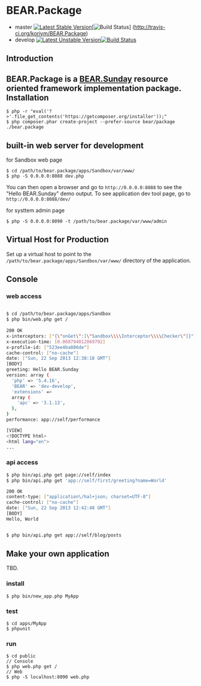 BEAR.Package
=============================

 * master  [![Latest Stable Version](https://poser.pugx.org/bear/package/v/stable.png)](https://packagist.org/packages/bear/package)[![Build Status](https://secure.travis-ci.org/koriym/BEAR.Package.png?branch=master)] (http://travis-ci.org/koriym/BEAR.Package)
 * develop [![Latest Unstable Version](https://poser.pugx.org/bear/package/v/unstable.png)](https://packagist.org/packages/bear/package)[![Build Status](https://secure.travis-ci.org/koriym/BEAR.Package.png?branch=develop)](http://travis-ci.org/koriym/BEAR.Package)

Introduction
------------
BEAR.Package is a [BEAR.Sunday](https://github.com/koriym/BEAR.Sunday) resource oriented framework implementation package.
Installation
------------

    $ php -r "eval('?>'.file_get_contents('https://getcomposer.org/installer'));"
    $ php composer.phar create-project --prefer-source bear/package ./bear.package


built-in web server for development
------------------

for Sandbox web page

    $ cd /path/to/bear.package/apps/Sandbox/var/www/
    $ php -S 0.0.0.0:8088 dev.php

You can then open a browser and go to `http://0.0.0.0:8088` to see the "Hello BEAR.Sunday" demo output. To see application dev tool page, go to `http://0.0.0.0:8088/dev/`

for systtem admin page

    $ php -S 0.0.0.0:8090 -t /path/to/bear.package/var/www/admin

Virtual Host for Production
------------
Set up a virtual host to point to the `/path/to/bear.package/apps/Sandbox/var/www/` directory of the application.

Console
-------

### web access
```bash

$ cd /path/to/bear.package/apps/Sandbox
$ php bin/web.php get /
    
200 OK
x-interceptors: ["{\"onGet\":[\"Sandbox\\\\Interceptor\\\\Checker\"]}"]
x-execution-time: [0.068794012069702]
x-profile-id: ["523ee4ba886de"]
cache-control: ["no-cache"]
date: ["Sun, 22 Sep 2013 12:38:18 GMT"]
[BODY]
greeting: Hello BEAR.Sunday
version: array (
  'php' => '5.4.16',
  'BEAR' => 'dev-develop',
  'extensions' => 
  array (
    'apc' => '3.1.13',
  ),
)
performance: app://self/performance

[VIEW]
<!DOCTYPE html>
<html lang="en">
...
```


### api access

```bash
$ php bin/api.php get page://self/index
$ php bin/api.php get 'app://self/first/greeting?name=World'

200 OK
content-type: ["application\/hal+json; charset=UTF-8"]
cache-control: ["no-cache"]
date: ["Sun, 22 Sep 2013 12:42:48 GMT"]
[BODY]
Hello, World


$ php bin/api.php get app://self/blog/posts
```

Make your own application
----------------------------------

TBD.

### install

    $ php bin/new_app.php MyApp

### test

    $ cd apps/MyApp
    $ phpunit

### run
    $ cd public
    // Console
    $ php web.php get /
    // Web
    $ php -S localhost:8090 web.php
